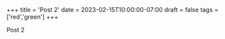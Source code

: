 +++
title = 'Post 2'
date = 2023-02-15T10:00:00-07:00
draft = false
tags = ['red','green']
+++

Post 2